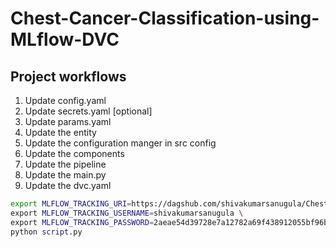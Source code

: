# Chest-Cancer-Classification-using-MLflow-DVC

## Project workflows

1. Update config.yaml
2. Update secrets.yaml [optional]
3. Update params.yaml
4. Update the entity
5. Update the configuration manger in src config
6. Update the components
7. Update the pipeline
8. Update the main.py
9. Update the dvc.yaml

``` bash
export MLFLOW_TRACKING_URI=https://dagshub.com/shivakumarsanugula/Chest-Cancer-Classification-using-MLflow-DVC.mlflow \
export MLFLOW_TRACKING_USERNAME=shivakumarsanugula \
export MLFLOW_TRACKING_PASSWORD=2aeae54d39728e7a12782a69f438912055bf96b1 \
python script.py

```